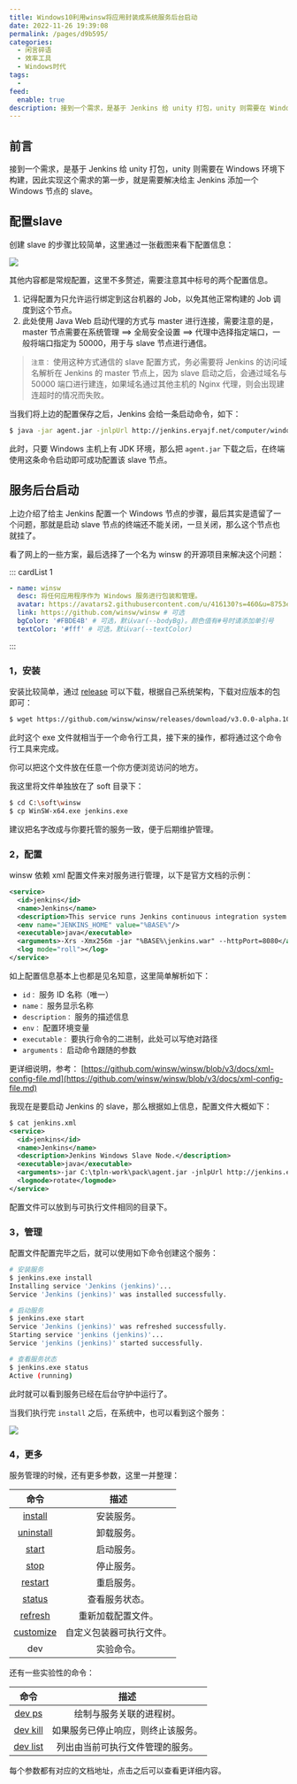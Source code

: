 ```yaml
---
title: Windows10利用winsw将应用封装成系统服务后台启动
date: 2022-11-26 19:39:08
permalink: /pages/d9b595/
categories:
  - 闲言碎语
  - 效率工具
  - Windows时代
tags:
  -
feed:
  enable: true
description: 接到一个需求，是基于 Jenkins 给 unity 打包，unity 则需要在 Windows 环境下构建，因此实现这个需求的第一步，就是需要解决给主 Jenkins 添加一个 Windows 节点的 slave。而 slave 基于Java启动，如何将这个Java启动的命令放到后台启动，就成了一个问题！
---
```



## 前言

接到一个需求，是基于 Jenkins 给 unity 打包，unity 则需要在 Windows 环境下构建，因此实现这个需求的第一步，就是需要解决给主 Jenkins 添加一个 Windows 节点的 slave。

## 配置slave

创建 slave 的步骤比较简单，这里通过一张截图来看下配置信息：

![](http://t.eryajf.net/imgs/2022/11/872c509d4c0d2d8c.png)

其他内容都是常规配置，这里不多赘述，需要注意其中标号的两个配置信息。

1. 记得配置为只允许运行绑定到这台机器的 Job，以免其他正常构建的 Job 调度到这个节点。
2. 此处使用 Java Web 启动代理的方式与 master 进行连接，需要注意的是，master 节点需要在系统管理 ==> 全局安全设置 ==> 代理中选择指定端口，一般将端口指定为 50000，用于与 slave 节点进行通信。

> `注意：` 使用这种方式通信的 slave 配置方式，务必需要将 Jenkins 的访问域名解析在 Jenkins 的 master 节点上，因为 slave 启动之后，会通过域名与 50000 端口进行建连，如果域名通过其他主机的 Nginx 代理，则会出现建连超时的情况而失败。

当我们将上边的配置保存之后，Jenkins 会给一条启动命令，如下：

```sh
$ java -jar agent.jar -jnlpUrl http://jenkins.eryajf.net/computer/windows%2Dunity/jenkins-agent.jnlp -secret 73ed891710ac084b2b45d11b7935032bef012c4415273ded59c85a5a0fbd1bc3 -workDir "C:\tpln-work\jenkins"
```

此时，只要 Windows 主机上有 JDK 环境，那么把 `agent.jar` 下载之后，在终端使用这条命令启动即可成功配置该 slave 节点。

## 服务后台启动

上边介绍了给主 Jenkins 配置一个 Windows 节点的步骤，最后其实是遗留了一个问题，那就是启动 slave 节点的终端还不能关闭，一旦关闭，那么这个节点也就挂了。

看了网上的一些方案，最后选择了一个名为 winsw 的开源项目来解决这个问题：

::: cardList 1
```yaml
- name: winsw
  desc: 将任何应用程序作为 Windows 服务进行包装和管理。
  avatar: https://avatars2.githubusercontent.com/u/416130?s=460&u=8753e86600e300a9811cdc539aa158deec2e2724&v=4 # 可选
  link: https://github.com/winsw/winsw # 可选
  bgColor: '#FBDE4B' # 可选，默认var(--bodyBg)。颜色值有#号时请添加单引号
  textColor: '#fff' # 可选，默认var(--textColor)
```
:::

### 1，安装

安装比较简单，通过 [release](https://github.com/winsw/winsw/releases) 可以下载，根据自己系统架构，下载对应版本的包即可：

```sh
$ wget https://github.com/winsw/winsw/releases/download/v3.0.0-alpha.10/WinSW-x64.exe
```

此时这个 exe 文件就相当于一个命令行工具，接下来的操作，都将通过这个命令行工具来完成。

你可以把这个文件放在任意一个你方便浏览访问的地方。

我这里将文件单独放在了 soft 目录下：

```sh
$ cd C:\soft\winsw
$ cp WinSW-x64.exe jenkins.exe
```

建议把名字改成与你要托管的服务一致，便于后期维护管理。

### 2，配置

winsw 依赖 xml 配置文件来对服务进行管理，以下是官方文档的示例：

```xml
<service>
  <id>jenkins</id>
  <name>Jenkins</name>
  <description>This service runs Jenkins continuous integration system.</description>
  <env name="JENKINS_HOME" value="%BASE%"/>
  <executable>java</executable>
  <arguments>-Xrs -Xmx256m -jar "%BASE%\jenkins.war" --httpPort=8080</arguments>
  <log mode="roll"></log>
</service>
```

如上配置信息基本上也都是见名知意，这里简单解析如下：

- `id：` 服务 ID 名称（唯一）
- `name：` 服务显示名称
- `description：` 服务的描述信息
- `env：` 配置环境变量
- `executable：` 要执行命令的二进制，此处可以写绝对路径
- `arguments：` 启动命令跟随的参数

更详细说明，参考： [https://github.com/winsw/winsw/blob/v3/docs/xml-config-file.md](https://github.com/winsw/winsw/blob/v3/docs/xml-config-file.md)

我现在是要启动 Jenkins 的 slave，那么根据如上信息，配置文件大概如下：

```xml
$ cat jenkins.xml
<service>
  <id>jenkins</id>
  <name>Jenkins</name>
  <description>Jenkins Windows Slave Node.</description>
  <executable>java</executable>
  <arguments>-jar C:\tpln-work\pack\agent.jar -jnlpUrl http://jenkins.eryajf.net/computer/windows%2Dunity/jenkins-agent.jnlp -secret 73ed891710ac084b2b45d11b7935032bef012c4415273ded59c85a5a0fbd1bc3 -workDir "C:\tpln-work\jenkins"</arguments>
  <logmode>rotate</logmode>
</service>
```

配置文件可以放到与可执行文件相同的目录下。

### 3，管理

配置文件配置完毕之后，就可以使用如下命令创建这个服务：

```sh
# 安装服务
$ jenkins.exe install
Installing service 'Jenkins (jenkins)'...
Service 'Jenkins (jenkins)' was installed successfully.

# 启动服务
$ jenkins.exe start
Service 'Jenkins (jenkins)' was refreshed successfully.
Starting service 'jenkins (jenkins)'...
Service 'jenkins (jenkins)' started successfully.

# 查看服务状态
$ jenkins.exe status
Active (running)
```

此时就可以看到服务已经在后台守护中运行了。

当我们执行完 `install` 之后，在系统中，也可以看到这个服务：

![](http://t.eryajf.net/imgs/2022/11/52ad5ecb4a867b62.png)

### 4，更多

服务管理的时候，还有更多参数，这里一并整理：

| 命令   | 描述              |
|:------:|:-----------------:|
| [install](https://github.com/winsw/winsw/blob/v3/docs/cli-commands.md#install-command)   | 安装服务。           |
| [uninstall](https://github.com/winsw/winsw/blob/v3/docs/cli-commands.md#uninstall-command)   | 卸载服务。           |
| [start](https://github.com/winsw/winsw/blob/v3/docs/cli-commands.md#start-command)   | 启动服务。           |
| [stop](https://github.com/winsw/winsw/blob/v3/docs/cli-commands.md#stop-command)   | 停止服务。           |
| [restart](https://github.com/winsw/winsw/blob/v3/docs/cli-commands.md#restart-command) | 重启服务。       |
| [status](https://github.com/winsw/winsw/blob/v3/docs/cli-commands.md#status-command)   | 查看服务状态。        |
| [refresh](https://github.com/winsw/winsw/blob/v3/docs/cli-commands.md#refresh-command)   | 重新加载配置文件。 |
| [customize](https://github.com/winsw/winsw/blob/v3/docs/cli-commands.md#customize-command)   | 自定义包装器可执行文件。    |
| dev   | 实验命令。           |

还有一些实验性的命令：


|                                           命令                                           |                描述                |
|:----------------------------------------------------------------------------------------:|:----------------------------------:|
|   [dev ps](https://github.com/winsw/winsw/blob/v3/docs/cli-commands.md#dev-ps-command)   |      绘制与服务关联的进程树。      |
| [dev kill](https://github.com/winsw/winsw/blob/v3/docs/cli-commands.md#dev-kill-command) | 如果服务已停止响应，则终止该服务。 |
| [dev list](https://github.com/winsw/winsw/blob/v3/docs/cli-commands.md#dev-list-command) |  列出由当前可执行文件管理的服务。  |

每个参数都有对应的文档地址，点击之后可以查看更详细内容。
